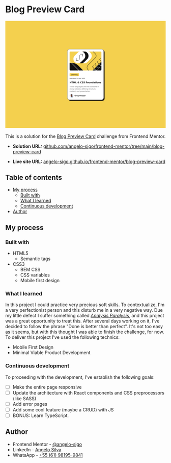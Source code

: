 # Blog Preview Card

![](./assets/images/screenshot-desktop-view.png)

This is a solution for the [Blog Preview Card](https://www.frontendmentor.io/challenges/blog-preview-card-ckPaj01IcS) challenge from Frontend Mentor.

- **Solution URL:** [github.com/angelo-sigo/frontend-mentor/tree/main/blog-preview-card](https://github.com/angelo-sigo/frontend-mentor/tree/main/blog-preview-card)

- **Live site URL:** [angelo-sigo.github.io/frontend-mentor/blog-preview-card](angelo-sigo.github.io/frontend-mentor/blog-preview-card)

## Table of contents

- [My process](#my-process)
  - [Built with](#built-with)
  - [What I learned](#what-i-learned)
  - [Continuous development](#continuous-development)
- [Author](#author)

## My process

### Built with

- HTML5
  - Semantic tags
- CSS3
  - BEM CSS
  - CSS variables
  - Mobile first design

### What I learned

In this project I could practice very precious soft skills. To contextualize, I'm a very perfectionist person and this disturb me in a very negative way. Due my little defect I suffer something called [*Analysis Paralysis*](https://en.wikipedia.org/wiki/Analysis_paralysis), and this project was a great opportunity to treat this. After several days working on it, I've decided to follow the phrase "Done is better than perfect". It's not too easy as it seems, but with this thought I was able to finish the challenge, for now. To deliver this project I've used the following technics:

- Mobile First Design
- Minimal Viable Product Development

### Continuous development

To proceeding  with the development, I've establish the following goals:

- [ ] Make the entire page responsive
- [ ] Update the architecture with React components and CSS preprocessors (like SASS)
- [ ] Add error pages
- [ ] Add some cool feature (maybe a CRUD) with JS
- [ ] BONUS: Learn TypeScript.

## Author

- Frontend Mentor - [@angelo-sigo](https://www.frontendmentor.io/profile/angelo-sigo)
- LinkedIn - [Angelo Silva](https://www.linkedin.com/in/angelo-sigo/)
- WhatsApp - [+55 (61) 98195-9841](https://wa.me/5561981959841)